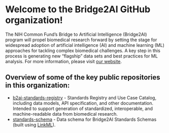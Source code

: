 # Welcome to the Bridge2AI GitHub organization!

The NIH Common Fund’s Bridge to Artificial Intelligence (Bridge2AI) program will propel biomedical research forward by setting the stage for widespread adoption
of artificial intelligence (AI) and machine learning (ML) approaches for tackling complex biomedical challenges. 
A key step in this process is generating new “flagship” data sets and best practices for ML analysis. 
For more information, please visit [our website](https://commonfund.nih.gov/bridge2ai).

## Overview of some of the key public repositories in this organization:
- [b2ai-standards-registry](https://github.com/bridge2ai/b2ai-standards-registry) - Standards Registry and Use Case Catalog, including data models, API specification, and other documentation.
Intended to support generation of standardized, interoperable, and machine-readable data from biomedical research.
- [standards-schema](https://github.com/bridge2ai/standards-schemas) - Data schema for Bridge2AI Standards Schemas (built using [LinkML](https://github.com/linkml)).
